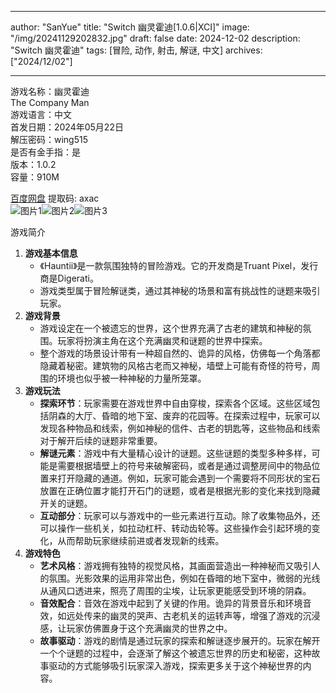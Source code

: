 
---
author: "SanYue"
title: "Switch 幽灵霍迪[1.0.6|XCI]"
image: "/img/20241129202832.jpg"
draft: false
date: 2024-12-02
description: "Switch 幽灵霍迪"
tags: [冒险, 动作, 射击, 解谜, 中文]
archives: ["2024/12/02"]

---

游戏名称：幽灵霍迪   
The Company Man    
游戏语言：中文  
首发日期：2024年05月22日  
解压密码：wing515  
是否有金手指：是  
版本：1.0.2   
容量：910M

[百度网盘](https://pan.baidu.com/s/1AAzsi9PYUg4KTkpMGlX3bg) 提取码: axac  
![图片1](/img/a2a7a9.jpg)![图片2](/img/0b393b.jpg)![图片3](/img/183b33.jpg)  

游戏简介  
1. **游戏基本信息**
   - 《Hauntii》是一款氛围独特的冒险游戏。它的开发商是Truant Pixel，发行商是Digerati。
   - 游戏类型属于冒险解谜类，通过其神秘的场景和富有挑战性的谜题来吸引玩家。
2. **游戏背景**
   - 游戏设定在一个被遗忘的世界，这个世界充满了古老的建筑和神秘的氛围。玩家将扮演主角在这个充满幽灵和谜题的世界中探索。
   - 整个游戏的场景设计带有一种超自然的、诡异的风格，仿佛每一个角落都隐藏着秘密。建筑物的风格古老而又神秘，墙壁上可能有奇怪的符号，周围的环境也似乎被一种神秘的力量所笼罩。
3. **游戏玩法**
   - **探索环节**：玩家需要在游戏世界中自由穿梭，探索各个区域。这些区域包括阴森的大厅、昏暗的地下室、废弃的花园等。在探索过程中，玩家可以发现各种物品和线索，例如神秘的信件、古老的钥匙等，这些物品和线索对于解开后续的谜题非常重要。
   - **解谜元素**：游戏中有大量精心设计的谜题。这些谜题的类型多种多样，可能是需要根据墙壁上的符号来破解密码，或者是通过调整房间中的物品位置来打开隐藏的通道。例如，玩家可能会遇到一个需要将不同形状的宝石放置在正确位置才能打开石门的谜题，或者是根据光影的变化来找到隐藏开关的谜题。
   - **互动部分**：玩家可以与游戏中的一些元素进行互动。除了收集物品外，还可以操作一些机关，如拉动杠杆、转动齿轮等。这些操作会引起环境的变化，从而帮助玩家继续前进或者发现新的线索。
4. **游戏特色**
   - **艺术风格**：游戏拥有独特的视觉风格，其画面营造出一种神秘而又吸引人的氛围。光影效果的运用非常出色，例如在昏暗的地下室中，微弱的光线从通风口透进来，照亮了周围的尘埃，让玩家更能感受到环境的阴森。
   - **音效配合**：音效在游戏中起到了关键的作用。诡异的背景音乐和环境音效，如远处传来的幽灵的哭声、古老机关的运转声等，增强了游戏的沉浸感，让玩家仿佛置身于这个充满幽灵的世界之中。
   - **故事驱动**：游戏的剧情是通过玩家的探索和解谜逐步展开的。玩家在解开一个个谜题的过程中，会逐渐了解这个被遗忘世界的历史和秘密，这种故事驱动的方式能够吸引玩家深入游戏，探索更多关于这个神秘世界的内容。
